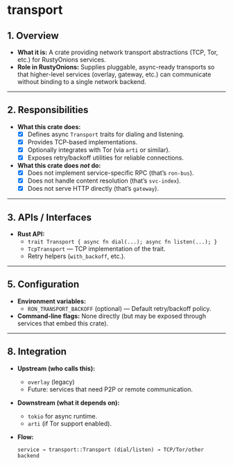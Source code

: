 # transport

## 1. Overview
- **What it is:** A crate providing network transport abstractions (TCP, Tor, etc.) for RustyOnions services.  
- **Role in RustyOnions:** Supplies pluggable, async-ready transports so that higher-level services (overlay, gateway, etc.) can communicate without binding to a single network backend.

---

## 2. Responsibilities
- **What this crate does:**
  - [x] Defines async `Transport` traits for dialing and listening.  
  - [x] Provides TCP-based implementations.  
  - [x] Optionally integrates with Tor (via `arti` or similar).  
  - [x] Exposes retry/backoff utilities for reliable connections.  

- **What this crate does *not* do:**
  - [x] Does not implement service-specific RPC (that’s `ron-bus`).  
  - [x] Does not handle content resolution (that’s `svc-index`).  
  - [x] Does not serve HTTP directly (that’s `gateway`).  

---

## 3. APIs / Interfaces
- **Rust API:**
  - `trait Transport { async fn dial(...); async fn listen(...); }`  
  - `TcpTransport` — TCP implementation of the trait.  
  - Retry helpers (`with_backoff`, etc.).  

---

## 5. Configuration
- **Environment variables:**  
  - `RON_TRANSPORT_BACKOFF` (optional) — Default retry/backoff policy.  
- **Command-line flags:** None directly (but may be exposed through services that embed this crate).  

---

## 8. Integration
- **Upstream (who calls this):**  
  - `overlay` (legacy)  
  - Future: services that need P2P or remote communication.  

- **Downstream (what it depends on):**  
  - `tokio` for async runtime.  
  - `arti` (if Tor support enabled).  

- **Flow:**  
  ```text
  service → transport::Transport (dial/listen) → TCP/Tor/other backend
```